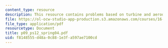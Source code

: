 ```yaml
---
content_type: resource
description: This resource contains problems based on turbine and aerodynamic performance.
file: https://ol-ocw-studio-app-production.s3.amazonaws.com/courses/16-01-unified-engineering-i-ii-iii-iv-fall-2005-spring-2006/f8148555d48a0c881e3fa597ae7100cd_p09_ps12_spring04.pdf
file_type: application/pdf
resourcetype: Document
title: p09_ps12_spring04.pdf
uid: f8148555-d48a-0c88-1e3f-a597ae7100cd
---
```

